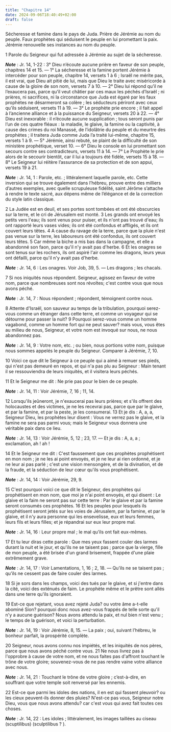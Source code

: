 ```yaml
---
title: "Chapitre 14"
date: 2024-09-06T18:40:49+02:00
draft: false
---
```



Sécheresse et famine dans le pays de Juda.
Prière de Jérémie au nom du peuple.
Faux prophètes qui séduisent le peuple en lui promettant la paix.
Jérémie renouvelle ses instances au nom du peuple.


1 Parole du Seigneur qui fut adressée à Jérémie au sujet de la sécheresse.

***Note*** :  Jr. 14, 1-22 : 3° Dieu n’écoute aucune prière en faveur de son peuple, chapitres 14 et 15. ― 1° La sécheresse et la famine portent Jérémie à intercéder pour son peuple, chapitre 14, versets 1 à 6 ; Israël ne mérite pas, il est vrai, que Dieu ait pitié de lui, mais que Dieu le traite avec miséricorde à cause de la gloire de son nom, versets 7 à 10. ― 2° Dieu lui répond qu’il ne l’exaucera pas, parce qu’il veut châtier par ces maux les péchés d’Israël ; ni prières, ni sacrifices, ni la circonstance que Juda est égaré par les faux prophètes ne désarmeront sa colère ; les séducteurs périront avec ceux qu’ils séduisent, versets 11 à 19. ― 3° Le prophète prie encore ; il fait appel à l’ancienne alliance et à la puissance du Seigneur, versets 20 à 22. ― 4° Dieu est inexorable : il n’écoute aucune supplication ; tous seront punis par l’un de ces quatre fléaux : la maladie, le glaive, la famine ou la captivité, à cause des crimes du roi Manassé, de l’idolâtrie du peuple et du meurtre des prophètes ; il traitera
Juda comme Juda l’a traité lui-même, chapitre 15, versets 1 à 9. ― 5° Jérémie, ainsi rebuté, se plaint de la difficulté de son ministère prophétique, verset 10. ― 6° Dieu le console en lui promettant son secours contre ses contradicteurs, versets 11 à 14. ― 7° Le Prophète le prie alors de le secourir bientôt, car il lui a toujours été fidèle, versets 15 à 18. ― 8° Le Seigneur lui réitère l’assurance de sa protection et de son appui, versets 19 à 21.

***Note*** :  Jr. 14, 1 : Parole, etc. ; littéralement laquelle parole, etc. Cette inversion qui se trouve également dans l’hébreu, prouve entre des milliers d’autres exemples, avec quelle scrupuleuse fidélité, saint Jérôme s’attache à rendre le texte sacré, aux dépens même de l’élégance et de la correction du style latin classique.


2 La Judée est en deuil, et ses portes sont tombées et ont été obscurcies sur la terre, et le cri de Jérusalem est monté. 3 Les grands ont envoyé les petits vers l'eau; ils sont venus pour puiser, et ils n'ont pas trouvé d'eau; ils ont rapporté leurs vases vides; ils ont été confondus et affligés, et ils ont couvert leurs têtes. 4 A cause du ravage de la terre, parce que la pluie n'est pas venue sur la terre, les laboureurs ont été confondus, ils ont couvert leurs têtes. 5 Car même la biche a mis bas dans la campagne, et elle a abandonné son faon, parce qu'il n'y avait pas d'herbe. 6 Et les onagres se sont tenus sur les rochers, ils ont aspiré l'air comme les dragons, leurs yeux ont défailli, parce qu'il n'y avait pas d'herbe.

***Note*** :  Jr. 14, 6 : Les onagres. Voir Job, 39, 5. ― Les dragons ; les chacals.


7 Si nos iniquités nous répondent. Seigneur, agissez en faveur de votre nom, parce que nombreuses sont nos révoltes; c'est contre vous que nous avons péché.

***Note*** :  Jr. 14, 7 : Nous répondent ; répondent, témoignent contre nous.

8 Attente d'Israël, son sauveur au temps de la tribulation, pourquoi serez-vous comme un étranger dans cette terre, et comme un voyageur qui se détourne pour passer la nuit? 9 Pourquoi serez-vous comme un homme vagabond, comme un homme fort qui ne peut sauver? mais vous, vous êtes au milieu de nous, Seigneur, et votre nom est invoqué sur nous, ne nous abandonnez pas.

***Note*** :  Jr. 14, 9 : Votre nom, etc. ; ou bien, nous portions votre nom, puisque nous sommes appelés le peuple du Seigneur. Comparer à Jérémie, 7, 10.

10 Voici ce que dit le Seigneur à ce peuple qui a aimé à remuer ses pieds, qui n'est pas demeuré en repos, et qui n'a pas plu au Seigneur : Main tenant il se ressouviendra de leurs iniquités, et il visitera leurs péchés.


11 Et le Seigneur me dit : Ne prie pas pour le bien de ce peuple.

***Note*** :  Jr. 14, 11 : Voir Jérémie, 7, 16 ; 11, 14.

12 Lorsqu'ils jeûneront, je n'exaucerai pas leurs prières; et s'ils offrent des holocaustes et des victimes, je ne les recevrai pas, parce que par le glaive, et par la famine, et par la peste, je les consumerai. 13 Et je dis : A, a, a, Seigneur Dieu, les prophètes leur disent : Vous ne verrez pas le glaive, et la famine ne sera pas parmi vous; mais le Seigneur vous donnera une véritable paix dans ce lieu.

***Note*** :  Jr. 14, 13 : Voir Jérémie, 5, 12 ; 23, 17. ― Et je dis : A, a, a ; exclamation, ah ! ah !

14 Et le Seigneur me dit : C'est faussement que ces prophètes prophétisent en mon nom ; je ne les ai point envoyés, et je ne leur ai rien ordonné, et je ne leur ai pas parlé ; c'est une vision mensongère, et de la divination, et de la fraude, et la séduction de leur cœur qu'ils vous prophétisent.

***Note*** :  Jr. 14, 14 : Voir Jérémie, 29, 9.


15 C'est pourquoi voici ce que dit le Seigneur, des prophètes qui prophétisent en mon nom, que moi je n'ai point envoyés, et qui disent : Le glaive et la faim ne seront pas sur cette terre : Par le glaive et par la famine seront consumés ces prophètes. 16 Et les peuples pour lesquels ils prophétisent seront jetés sur les voies de Jérusalem, par la famine, et par le glaive, et il n'y aura personne qui les ensevelisse, eux et leurs femmes, leurs fils et leurs filles; et je répandrai sur eux leur propre mal.

***Note*** :  Jr. 14, 16 : Leur propre mal ; le mal qu’ils ont fait eux-mêmes.

17 Et tu leur diras cette parole : Que mes yeux fassent couler des larmes durant la nuit et le jour, et qu'ils ne se taisent pas ; parce que la vierge, fille de mon peuple, a été brisée d'un grand brisement, frappée d'une plaie extrêmement grave.

***Note*** :  Jr. 14, 17 : Voir Lamentations, 1, 16 ; 2, 18. ― Qu’ils ne se taisent pas ; qu’ils ne cessent pas de faire couler des larmes.

18 Si je sors dans les champs, voici des tués par le glaive, et si j'entre dans la cité, voici des exténués de faim. Le prophète même et le prêtre sont allés dans une terre qu'ils ignoraient.


19 Est-ce que rejetant, vous avez rejeté Juda? ou votre âme a-t-elle abominé Sion? pourquoi donc nous avez-vous frappés de telle sorte qu'il n'y a aucune guérison? Nous avons attendu la paix, et nul bien n'est venu ; le temps de la guérison, et voici la perturbation.

***Note*** :  Jr. 14, 19 : Voir Jérémie, 8, 15. ― La paix ; oui, suivant l’hébreu, le bonheur parfait, la prospérité complète.

20 Seigneur, nous avons connu nos impiétés, et les iniquités de nos pères, parce que nous avons péché contre vous. 21 Ne nous livrez pas à l'opprobre à cause de votre nom, et ne nous faites pas d'affront touchant le trône de votre gloire; souvenez-vous de ne pas rendre vaine votre alliance avec nous.

***Note*** :  Jr. 14, 21 : Touchant le trône de votre gloire ; c’est-à-dire, en souffrant que votre temple soit renversé par les ennemis.

22 Est-ce que parmi les idoles des nations, il en est qui fassent pleuvoir? ou les cieux peuvent-ils donner des pluies? N'est-ce pas vous, Seigneur notre Dieu, vous que nous avons attendu? car c'est vous qui avez fait toutes ces choses.

***Note*** :  Jr. 14, 22 : Les idoles ; littéralement, les images taillées au ciseau (scuptilibus) (sculptilibus ? ).

